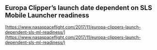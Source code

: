 ## Europa Clipper’s launch date dependent on SLS Mobile Launcher readiness
  
  [https://www.nasaspaceflight.com/2017/11/europa-clippers-launch-dependent-sls-ml-readiness/](https://www.nasaspaceflight.com/2017/11/europa-clippers-launch-dependent-sls-ml-readiness/)